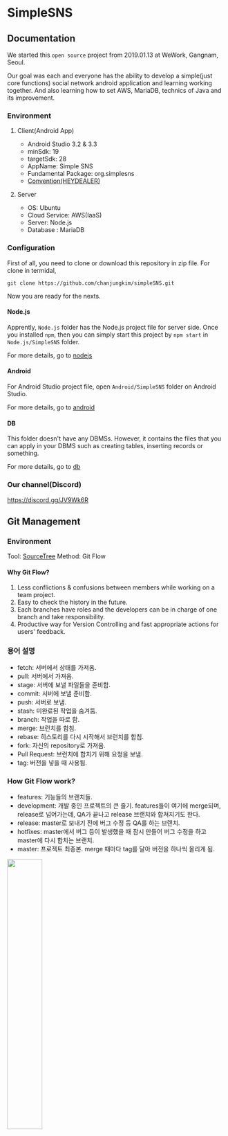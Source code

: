 # SimpleSNS

## Documentation

We started this `open source` project from 2019.01.13 at WeWork, Gangnam, Seoul.

Our goal was each and everyone has the ability to develop a simple(just core functions) social network android application and learning working together.
And also learning how to set AWS, MariaDB, technics of Java and its improvement.	
	
### Environment ###

1. Client(Android App)
    - Android Studio 3.2 & 3.3
    - minSdk: 19
    - targetSdk: 28
    - AppName: Simple SNS
    - Fundamental Package: org.simplesns
    - [Convention(HEYDEALER)](https://github.com/PRNDcompany/android-style-guide)

2. Server
    - OS: Ubuntu
    - Cloud Service: AWS(IaaS)
    - Server: Node.js
    - Database : MariaDB 
    
### Configuration ###

First of all, you need to clone or download this repository in zip file.
For clone in termidal,

    git clone https://github.com/chanjungkim/simpleSNS.git

Now you are ready for the nexts.

#### Node.js ####

Apprently, `Node.js` folder has the Node.js project file for server side.
Once you installed `npm`, then you can simply start this project by `npm start` in `Node.js/SimpleSNS` folder.

For more details, go to [nodejs](./Node.js)

#### Android ####

For Android Studio project file, open `Android/SimpleSNS` folder on Android Studio.

For more details, go to [android](./Android)

#### DB ####
    
This folder doesn't have any DBMSs. However, it contains the files that you can apply in your DBMS such as creating tables, inserting records or something.

For more details, go to [db](./DB)

### Our channel(Discord) ###

https://discord.gg/JV9Wk6R

## Git Management

### Environment

Tool: [SourceTree](https://www.sourcetreeapp.com/)
Method: Git Flow

#### Why Git Flow?

1. Less conflictions & confusions between members while working on a team project.
2. Easy to check the history in the future.
3. Each branches have roles and the developers can be in charge of one branch and take responsibility.
4. Productive way for Version Controlling and fast appropriate actions for users' feedback.

### 용어 설명

- fetch: 서버에서 상태를 가져옴.
- pull: 서버에서 가져옴.
- stage: 서버에 보낼 파일들을 준비함.
- commit: 서버에 보낼 준비함.
- push: 서버로 보냄.
- stash: 미완료된 작업을 숨겨둠.
- branch: 작업을 따로 함.
- merge: 브런치를 합침.
- rebase: 히스토리를 다시 시작해서 브런치를 합침.
- fork: 자신의 repository로 가져옴.
- Pull Request: 브런치에 합치기 위해 요청을 보냄.
- tag: 버전을 넣을 때 사용됨.

### How Git Flow work?

- features: 기능들의 브랜치들.
- development: 개발 중인 프로젝트의 큰 줄기. features들이 여기에 merge되며, release로 넘어가는데, QA가 끝나고 release 브랜치와 합쳐지기도 한다.
- release: master로 보내기 전에 버그 수정 등 QA를 하는 브랜치.
- hotfixes: master에서 버그 등이 발생했을 때 잠시 만들어 버그 수정을 하고 master에 다시 합치는 브랜치.
- master: 프로젝트 최종본. merge 때마다 tag를 달아 버전을 하나씩 올리게 됨.

<image src="http://woowabros.github.io/img/2017-10-30/git-flow_overall_graph.png" style="width:40%; height:auto;"/>
